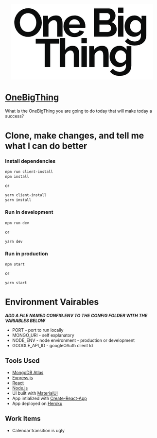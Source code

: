 <p align="center">
  <img src="./OneBigThing.png" alt="OneBigThing Logo"/>
</p>

# [OneBigThing](https://www.onebigthing.io)
What is the OneBigThing you are going to do today that will make today a success?

# Clone, make changes, and tell me what I can do better
### Install dependencies
```
npm run client-install
npm install
```
or
```
yarn client-install
yarn install
```

### Run in development
```
npm run dev
```
or
```
yarn dev
```

### Run in production
```
npm start
```
or
```
yarn start
```

# Environment Vairables
<b><i>ADD A FILE NAMED CONFIG.ENV TO THE CONFIG FOLDER WITH THE VARIABLES BELOW</i></b>
- PORT - port to run locally
- MONGO_URI - self explanatory
- NODE_ENV - node environment - production or development
- GOOGLE_API_ID - googleOAuth client Id

## Tools Used
- [MongoDB Atlas](https://www.mongodb.com/cloud/atlas#:~:text=MongoDB%20Atlas%20is%20the%20global,AWS%2C%20Azure%2C%20or%20GCP.)
- [Express.js](https://expressjs.com/)
- [React](https://reactjs.org/)
- [Node.js](https://nodejs.org/en/)
- UI built with [MaterialUI](https://material-ui.com/)
- App intialized with [Create-React-App](https://github.com/facebookincubator/create-react-app)
- App deployed on [Heroku](https://www.heroku.com)

## Work Items
- Calendar transition is ugly
